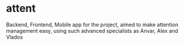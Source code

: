 # attent
Backend, Frontend, Mobile app for the project, aimed to make attention management easy, using such advanced specialists as Anvar, Alex and Vlados
